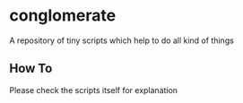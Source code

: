 # conglomerate
A repository of tiny scripts which help to do all kind of things 

## How To
Please check the scripts itself for explanation
